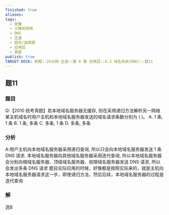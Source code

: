 ```yaml
---
finished: true
aliases: 
tags:
  - 犹豫
  - 计算机网络
  - DNS
  - 王道
  - 题目/选择题
  - 应用层
  - 真题
publish: true
TARGET DECK: 刷题::25计网-王道::第 6 章 应用层::6.2 域名系统(DNS)::题11
---
```

## 题11
### 题目
Q:【2010 统考真题】若本地域名服务器无缓存, 则在采用递归方法解析另一网络某主机域名时用户主机和本地域名服务器发送的域名请求条数分别为 ( )。
A. 1 条, 1 条
B. 1 条, 多条
C. 多条, 1 条
D. 多条, 多条
### 分析
A:用户主机向本地域名服务器采用递归查询, 所以只会向本地域名服务器发送 1 条 DNS 请求. 本地域名服务器向其他域名服务器采用迭代查询, 所以本地域名服务器会分别向根域名服务器、顶级域名服务器、权限域名服务器发送 DNS 请求, 所以会发出多条 DNS 请求
题目实际应用的时候，好像都是按照实际来的，就是主机向本地域名服务器请求这一步，即使递归方法，然后后续，本地域名服务器的过程是迭代查询
### 解
选B



